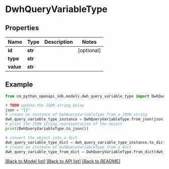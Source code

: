 # DwhQueryVariableType


## Properties

Name | Type | Description | Notes
------------ | ------------- | ------------- | -------------
**id** | **str** |  | [optional] 
**type** | **str** |  | 
**value** | **str** |  | 

## Example

```python
from cm_python_openapi_sdk.models.dwh_query_variable_type import DwhQueryVariableType

# TODO update the JSON string below
json = "{}"
# create an instance of DwhQueryVariableType from a JSON string
dwh_query_variable_type_instance = DwhQueryVariableType.from_json(json)
# print the JSON string representation of the object
print(DwhQueryVariableType.to_json())

# convert the object into a dict
dwh_query_variable_type_dict = dwh_query_variable_type_instance.to_dict()
# create an instance of DwhQueryVariableType from a dict
dwh_query_variable_type_from_dict = DwhQueryVariableType.from_dict(dwh_query_variable_type_dict)
```
[[Back to Model list]](../README.md#documentation-for-models) [[Back to API list]](../README.md#documentation-for-api-endpoints) [[Back to README]](../README.md)



